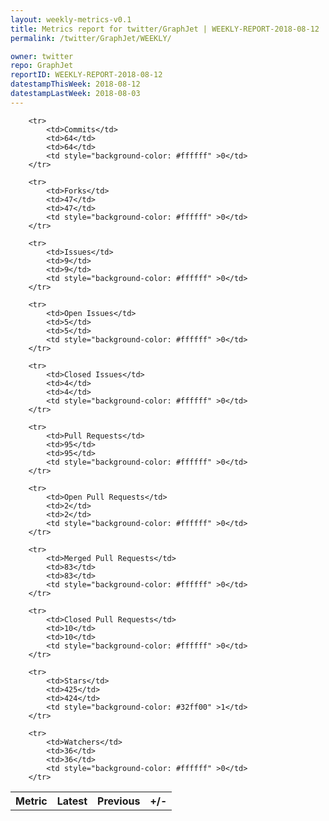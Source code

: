 ```yaml
---
layout: weekly-metrics-v0.1
title: Metrics report for twitter/GraphJet | WEEKLY-REPORT-2018-08-12
permalink: /twitter/GraphJet/WEEKLY/

owner: twitter
repo: GraphJet
reportID: WEEKLY-REPORT-2018-08-12
datestampThisWeek: 2018-08-12
datestampLastWeek: 2018-08-03
---
```




<table style="width: 100%;">
    <tr>
        <th>Metric</th>
        <th>Latest</th>
        <th>Previous</th>
        <th>+/-</th>
    </tr>

        <tr>
            <td>Commits</td>
            <td>64</td>
            <td>64</td>
            <td style="background-color: #ffffff" >0</td>
        </tr>
        
        <tr>
            <td>Forks</td>
            <td>47</td>
            <td>47</td>
            <td style="background-color: #ffffff" >0</td>
        </tr>
        
        <tr>
            <td>Issues</td>
            <td>9</td>
            <td>9</td>
            <td style="background-color: #ffffff" >0</td>
        </tr>
        
        <tr>
            <td>Open Issues</td>
            <td>5</td>
            <td>5</td>
            <td style="background-color: #ffffff" >0</td>
        </tr>
        
        <tr>
            <td>Closed Issues</td>
            <td>4</td>
            <td>4</td>
            <td style="background-color: #ffffff" >0</td>
        </tr>
        
        <tr>
            <td>Pull Requests</td>
            <td>95</td>
            <td>95</td>
            <td style="background-color: #ffffff" >0</td>
        </tr>
        
        <tr>
            <td>Open Pull Requests</td>
            <td>2</td>
            <td>2</td>
            <td style="background-color: #ffffff" >0</td>
        </tr>
        
        <tr>
            <td>Merged Pull Requests</td>
            <td>83</td>
            <td>83</td>
            <td style="background-color: #ffffff" >0</td>
        </tr>
        
        <tr>
            <td>Closed Pull Requests</td>
            <td>10</td>
            <td>10</td>
            <td style="background-color: #ffffff" >0</td>
        </tr>
        
        <tr>
            <td>Stars</td>
            <td>425</td>
            <td>424</td>
            <td style="background-color: #32ff00" >1</td>
        </tr>
        
        <tr>
            <td>Watchers</td>
            <td>36</td>
            <td>36</td>
            <td style="background-color: #ffffff" >0</td>
        </tr>
        
</table>
